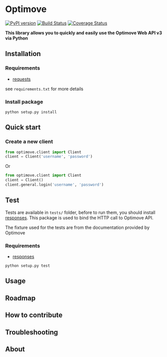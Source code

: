 # Optimove

[![PyPI version](https://badge.fury.io/py/optimove.svg)](https://badge.fury.io/py/optimove)
[![Build Status](https://travis-ci.org/nicolasramy/optimove.svg?branch=master)](https://travis-ci.org/nicolasramy/optimove)
[![Coverage Status](https://coveralls.io/repos/github/nicolasramy/optimove/badge.svg?branch=master)](https://coveralls.io/github/nicolasramy/optimove?branch=master)

**This library allows you to quickly and easily use the Optimove Web API v3 via Python**

## Installation

### Requirements

* [requests](docs.python-requests.org/en/latest/index.html)

see ```requirements.txt``` for more details

### Install package

```
python setup.py install
```

## Quick start

### Create a new client

```python
from optimove.client import Client
client = Client('username', 'password')
````

Or

```python
from optimove.client import Client
client = Client()
client.general.login('username', 'password')
```

## Test

Tests are available in ```tests/``` folder, before to run them, you should install [responses](https://github.com/getsentry/responses).
This package is used to bind the HTTP call to Optimove API.

The fixture used for the tests are from the documentation provided by Optimove

### Requirements

* [responses](https://github.com/getsentry/responses)

```
python setup.py test
```

## Usage

## Roadmap

## How to contribute

## Troubleshooting

## About

